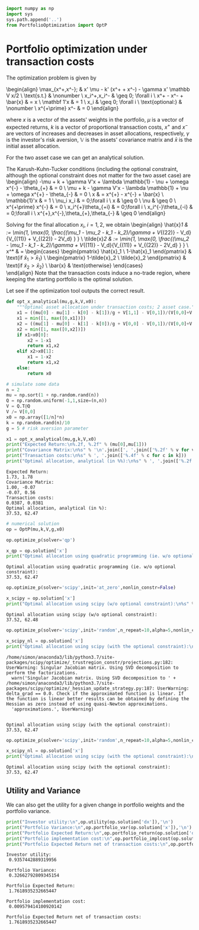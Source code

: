 ```python
import numpy as np 
import sys
sys.path.append('..')
from PortfolioOptimization import OptP
```

# Portfolio optimization under transaction costs

The optimization problem is given by 

\begin{align}
    \max_{x^+,x^-}\; & x' \mu - k' (x^+ + x^-) - \gamma x' \mathbb V x/2 \\
    \text{s.t.} & \nonumber \\ 
     x_i^+,x_i^- & \geq 0\; \forall i \\
     x^+ - x^- + \bar{x} & = x \\
    \mathbf 1'x & = 1 \\
    x_i & \geq 0\; \forall i \\ 
    \text{optional:} & \nonumber \\
     x^{+\prime} x^- & = 0
\end{align}

where $x$ is a vector of the assets' weights in the portfolio, $\mu$ is a vector of expected returns, $k$ is a vector of proportional transaction costs, $x^+$ and $x^-$ are vectors of increases and decreases in asset allocations, respectively, $\gamma$ is the investor's risk aversion, $\mathbb V$ is the assets' covariance matrix and $\bar{x}$ is the initial asset allocation.

For the two asset case we can get an analytical solution.

The Karush-Kuhn-Tucker conditions (including the optional constraint, although the optional constraint does not matter for the two asset case) are
\begin{align}
-\mu + k + \gamma V'x + \lambda \mathbb{1} - \nu + \omega x^{-} - \theta_{+} & = 0 \\
\mu + k - \gamma V'x - \lambda \mathbb{1} + \nu + \omega x^{+} - \theta_{-} & = 0   \\
x & = x^{+} - x^{-} + \bar{x} \\
\mathbb{1}'x & = 1 \\
\nu_i x_i & = 0\;\forall i \\
x & \geq 0 \\
\nu & \geq 0 \\
x^{+\prime} x^{-} & = 0 \\
x_i^{+}\theta_{+i} & = 0\;\forall i \\
x_i^{-}\theta_{-i} & = 0\;\forall i \\
x^{+},x^{-},\theta_{+},\theta_{-} & \geq 0
\end{align}

Solving for the final allocation $x_i$, $i=1,2$, we obtain
\begin{align}
\hat{x}_1 & := \min\{1, \max\{0, \frac{(\mu_1 - \mu_2 - k_1 - k_2)/\gamma + V_{(22)} - V_d}{V_{(11)} + V_{(22)} - 2V_d} \} \} \\ 
\tilde{x}_2 & := \min\{1, \max\{0, \frac{(\mu_2 - \mu_1 - k_1 - k_2)/\gamma + V_{(11)} - V_d}{V_{(11)} + V_{(22)} - 2V_d} \} \} \\
x^* & = \begin{cases}
\begin{pmatrix} \hat{x}_1 \\
1-\hat{x}_1 \end{pmatrix} & \text{if $\hat{x}_1>\bar{x}_1$} \\
\begin{pmatrix} 1-\tilde{x}_2 \\
\tilde{x}_2 \end{pmatrix} & \text{if $\tilde{x}_2>\bar{x}_2$} \\
\bar{x}  & \text{otherwise} 
\end{cases}  
\end{align}
Note that the transaction costs induce a no-trade region, where keeping the starting portfolio is the optimal solution.

Let see if the optimization tool outputs the correct result.


```python
def opt_x_analytical(mu,g,k,V,x0):
    """Optimal asset allocation under transaction costs; 2 asset case."""
    x1 = ((mu[0] - mu[1] - k[0] - k[1])/g + V[1,1] - V[0,1])/(V[0,0]+V[1,1]-2*V[0,1])
    x1 = min([1, max([0,x1])])
    x2 = ((mu[1] - mu[0] - k[1] - k[0])/g + V[0,0] - V[0,1])/(V[0,0]+V[1,1]-2*V[0,1])
    x2 = min([1, max([0,x2])])    
    if x1>x0[0]:
        x2 = 1-x1
        return x1,x2
    elif x2>x0[1]:
        x1 = 1-x2
        return x1,x2
    else:
        return x0
```


```python
# simulate some data
n = 2
mu = np.sort(1 + np.random.rand(n))
Q = np.random.uniform(-1,1,size=(n,n)) 
V = Q.T@Q 
V /= V[0,0]
x0 = np.array([1/n]*n)
k = np.random.rand(n)/10
g = 5 # risk aversion parameter
```


```python
x1 = opt_x_analytical(mu,g,k,V,x0)
print("Expected Return:\n%.2f, %.2f" % (mu[0],mu[1]))
print("Covariance Matrix:\n%s" % '\n'.join([', '.join(['%.2f' % v for v in row]) for row in V]) )
print("Transaction costs:\n%s" % ', '.join(['%.4f' % c for c in k]))
print("Optimal allocation, analytical (in %%):\n%s" % ', '.join(['%.2f' % (x*100) for x in x1]))
```

    Expected Return:
    1.73, 1.78
    Covariance Matrix:
    1.00, -0.07
    -0.07, 0.56
    Transaction costs:
    0.0387, 0.0381
    Optimal allocation, analytical (in %):
    37.53, 62.47



```python
# numerical solution
op = OptP(mu,k,V,g,x0)
```


```python
op.optimize_p(solver='qp')

x_qp = op.solution['x']
print("Optimal allocation using quadratic programming (ie. w/o optional constraint):\n%s" % ', '.join(['%.2f' % (x*100) for x in x_qp]))
```

    Optimal allocation using quadratic programming (ie. w/o optional constraint):
    37.53, 62.47



```python
op.optimize_p(solver='scipy',init='at_zero',nonlin_constr=False)

x_scipy = op.solution['x']
print("Optimal allocation using scipy (w/o optional constraint):\n%s" % ', '.join(['%.2f' % (x*100) for x in x_scipy]))
```

    Optimal allocation using scipy (w/o optional constraint):
    37.52, 62.48



```python
op.optimize_p(solver='scipy',init='random',n_repeat=10,alpha=5,nonlin_constr=True,supply_H_and_jac=False)

x_scipy_nl = op.solution['x']
print("Optimal allocation using scipy (with the optional constraint):\n%s" % ', '.join(['%.2f' % (x*100) for x in x_scipy_nl]))
```

    /home/simon/anaconda3/lib/python3.7/site-packages/scipy/optimize/_trustregion_constr/projections.py:182: UserWarning: Singular Jacobian matrix. Using SVD decomposition to perform the factorizations.
      warn('Singular Jacobian matrix. Using SVD decomposition to ' +
    /home/simon/anaconda3/lib/python3.7/site-packages/scipy/optimize/_hessian_update_strategy.py:187: UserWarning: delta_grad == 0.0. Check if the approximated function is linear. If the function is linear better results can be obtained by defining the Hessian as zero instead of using quasi-Newton approximations.
      'approximations.', UserWarning)


    Optimal allocation using scipy (with the optional constraint):
    37.53, 62.47



```python
op.optimize_p(solver='scipy',init='random',n_repeat=10,alpha=5,nonlin_constr=True,supply_H_and_jac=True)

x_scipy_nl = op.solution['x']
print("Optimal allocation using scipy (with the optional constraint):\n%s" % ', '.join(['%.2f' % (x*100) for x in x_scipy_nl]))
```

    Optimal allocation using scipy (with the optional constraint):
    37.53, 62.47


## Utility and Variance
We can also get the utility for a given change in portfolio weights and the portfolio variance.


```python
print("Investor utility:\n",op.utility(op.solution['dx']),'\n')
print("Portfolio Variance:\n",op.portfolio_var(op.solution['x']),'\n')
print("Portfolio Expected Return:\n",op.portfolio_return(op.solution['dx'], gross=True),'\n')
print("Portfolio implementation cost:\n",op.portfolio_implcost(op.solution['dx']),'\n')
print("Portfolio Expected Return net of transaction costs:\n",op.portfolio_return(op.solution['dx'], gross=True),'\n')
```

    Investor utility:
     0.9357442889319956 
    
    Portfolio Variance:
     0.32662792809345154 
    
    Portfolio Expected Return:
     1.7618935232665447 
    
    Portfolio implementation cost:
     0.009579414100920142 
    
    Portfolio Expected Return net of transaction costs:
     1.7618935232665447 
    



```python

```
